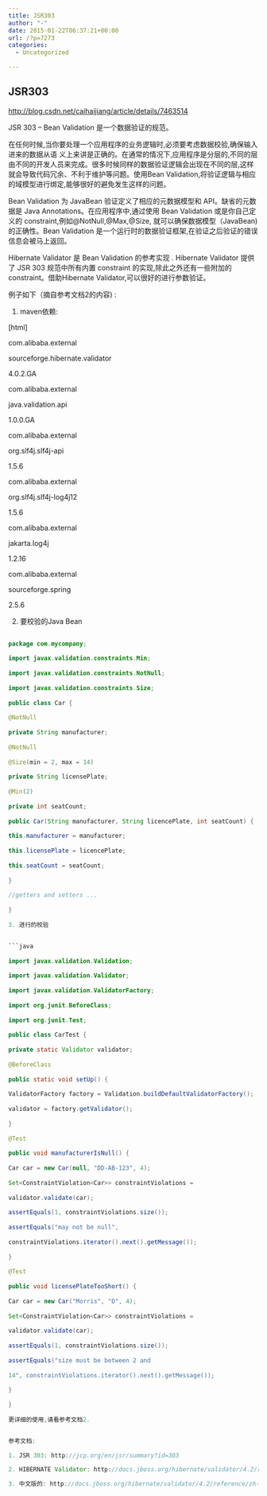 ```yaml
---
title: JSR303
author: "-"
date: 2015-01-22T06:37:21+00:00
url: /?p=7273
categories:
  - Uncategorized

---
```

## JSR303
http://blog.csdn.net/caihaijiang/article/details/7463514

JSR 303 – Bean Validation 是一个数据验证的规范。

在任何时候,当你要处理一个应用程序的业务逻辑时,必须要考虑数据校验,确保输入进来的数据从语 义上来讲是正确的。在通常的情况下,应用程序是分层的,不同的层由不同的开发人员来完成。很多时候同样的数据验证逻辑会出现在不同的层,这样就会导致代码冗余、不利于维护等问题。使用Bean Validation,将验证逻辑与相应的域模型进行绑定,能够很好的避免发生这样的问题。

Bean Validation 为 JavaBean 验证定义了相应的元数据模型和 API。缺省的元数据是 Java Annotations。在应用程序中,通过使用 Bean Validation 或是你自己定义的 constraint,例如@NotNull,@Max,@Size, 就可以确保数据模型（JavaBean) 的正确性。Bean Validation 是一个运行时的数据验证框架,在验证之后验证的错误信息会被马上返回。

Hibernate Validator 是 Bean Validation 的参考实现 . Hibernate Validator 提供了 JSR 303 规范中所有内置 constraint 的实现,除此之外还有一些附加的 constraint。借助Hibernate Validator,可以很好的进行参数验证。

例子如下（摘自参考文档2的内容) : 

1. maven依赖: 


[html] 
  
<dependency>
  
<groupId>com.alibaba.external</groupId>
  
<artifactId>sourceforge.hibernate.validator</artifactId>
  
<version>4.0.2.GA</version>
  
</dependency>
  
<dependency>
  
<groupId>com.alibaba.external</groupId>
  
<artifactId>java.validation.api</artifactId>
  
<version>1.0.0.GA</version>
  
</dependency>
  
<dependency>
  
<groupId>com.alibaba.external</groupId>
  
<artifactId>org.slf4j.slf4j-api</artifactId>
  
<version>1.5.6</version>
  
</dependency>
  
<dependency>
  
<groupId>com.alibaba.external</groupId>
  
<artifactId>org.slf4j.slf4j-log4j12</artifactId>
  
<version>1.5.6</version>
  
</dependency>
  
<dependency>
  
<groupId>com.alibaba.external</groupId>
  
<artifactId>jakarta.log4j</artifactId>
  
<version>1.2.16</version>
  
</dependency>
  
<dependency>
  
<groupId>com.alibaba.external</groupId>
  
<artifactId>sourceforge.spring</artifactId>
  
<version>2.5.6</version>
  
</dependency>
  
2. 要校验的Java Bean


```java 
  
package com.mycompany;
  
import javax.validation.constraints.Min;
  
import javax.validation.constraints.NotNull;
  
import javax.validation.constraints.Size;
  
public class Car {
  
@NotNull
  
private String manufacturer;
  
@NotNull
  
@Size(min = 2, max = 14)
  
private String licensePlate;
  
@Min(2)
  
private int seatCount;
  
public Car(String manufacturer, String licencePlate, int seatCount) {
  
this.manufacturer = manufacturer;
  
this.licensePlate = licencePlate;
  
this.seatCount = seatCount;
  
}
  
//getters and setters ...
  
}
  
3. 进行的校验


```java 
  
import javax.validation.Validation;
  
import javax.validation.Validator;
  
import javax.validation.ValidatorFactory;
  
import org.junit.BeforeClass;
  
import org.junit.Test;
  
public class CarTest {
  
private static Validator validator;
  
@BeforeClass
  
public static void setUp() {
  
ValidatorFactory factory = Validation.buildDefaultValidatorFactory();
  
validator = factory.getValidator();
  
}
  
@Test
  
public void manufacturerIsNull() {
  
Car car = new Car(null, "DD-AB-123", 4);
  
Set<ConstraintViolation<Car>> constraintViolations =
  
validator.validate(car);
  
assertEquals(1, constraintViolations.size());
  
assertEquals("may not be null",
  
constraintViolations.iterator().next().getMessage());
  
}
  
@Test
  
public void licensePlateTooShort() {
  
Car car = new Car("Morris", "D", 4);
  
Set<ConstraintViolation<Car>> constraintViolations =
  
validator.validate(car);
  
assertEquals(1, constraintViolations.size());
  
assertEquals("size must be between 2 and
  
14", constraintViolations.iterator().next().getMessage());
  
}
  
}
  
更详细的使用,请看参考文档2.


参考文档: 

1. JSR 303: http://jcp.org/en/jsr/summary?id=303

2. HIBERNATE Validator: http://docs.jboss.org/hibernate/validator/4.2/reference/en-US/pdf/hibernate_validator_reference.pdf

3. 中文版的: http://docs.jboss.org/hibernate/validator/4.2/reference/zh-CN/html/validator-usingvalidator.html